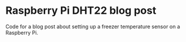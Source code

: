 # Raspberry Pi DHT22 blog post
Code for a blog post about setting up a freezer temperature sensor on a Raspberry Pi.
